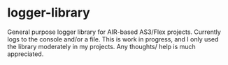 # logger-library
General purpose logger library for AIR-based AS3/Flex projects. Currently logs to the console and/or a file.
This is work in progress, and I only used the library moderately in my projects. Any thoughts/ help is much appreciated.
